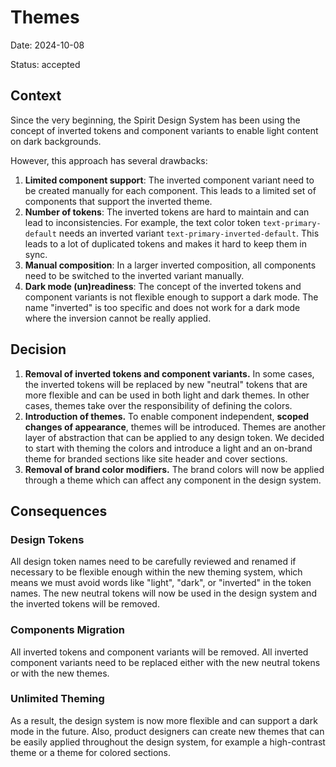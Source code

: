 # Themes

Date: 2024-10-08

Status: accepted

## Context

Since the very beginning, the Spirit Design System has been using the concept of inverted tokens and component variants
to enable light content on dark backgrounds.

However, this approach has several drawbacks:

1. **Limited component support**: The inverted component variant need to be created manually for each component. This
   leads to a limited set of components that support the inverted theme.
2. **Number of tokens**: The inverted tokens are hard to maintain and can lead to inconsistencies. For example, the text
   color token `text-primary-default` needs an inverted variant `text-primary-inverted-default`. This leads to a lot of
   duplicated tokens and makes it hard to keep them in sync.
3. **Manual composition**: In a larger inverted composition, all components need to be switched to the inverted variant
   manually.
4. **Dark mode (un)readiness**: The concept of the inverted tokens and component variants is not flexible enough to
   support a dark mode. The name "inverted" is too specific and does not work for a dark mode where the inversion cannot
   be really applied.

## Decision

1. **Removal of inverted tokens and component variants.** In some cases, the inverted tokens will be replaced by new
   "neutral" tokens that are more flexible and can be used in both light and dark themes. In other cases, themes take
   over the responsibility of defining the colors.
2. **Introduction of themes.** To enable component independent, **scoped changes of appearance**, themes will be
   introduced. Themes are another layer of abstraction that can be applied to any design token. We decided to start with
   theming the colors and introduce a light and an on-brand theme for branded sections like site header and cover
   sections.
3. **Removal of brand color modifiers.** The brand colors will now be applied through a theme which can affect any
   component in the design system.

## Consequences

### Design Tokens

All design token names need to be carefully reviewed and renamed if necessary to be flexible enough within the new
theming system, which means we must avoid words like "light", "dark", or "inverted" in the token names. The new neutral
tokens will now be used in the design system and the inverted tokens will be removed.

### Components Migration

All inverted tokens and component variants will be removed. All inverted component variants need to be replaced either
with the new neutral tokens or with the new themes.

### Unlimited Theming

As a result, the design system is now more flexible and can support a dark mode in the future. Also, product designers
can create new themes that can be easily applied throughout the design system, for example a high-contrast theme or a
theme for colored sections.
